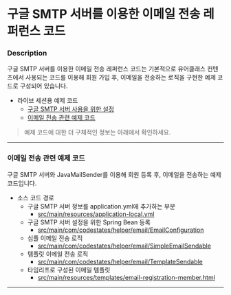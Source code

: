 # 구글 SMTP 서버를 이용한 이메일 전송 레퍼런스 코드

### Description
구글 SMTP 서버를 이용한 이메일 전송 레퍼런스 코드는 기본적으로 유어클래스 컨텐츠에서 사용되는 코드를 이용해 회원 가입 후, 이메일을 전송하는 로직을 구현한 예제 코드로 구성되어 있습니다.
* 라이브 세션용 예제 코드
  * [구글 SMTP 서버 사용을 위한 설정](https://github.com/codestates-seb/be-live-session-resources-41th/blob/2409c9a437f146fa53d008128b1adb73ae19e706/%EA%B5%AC%EA%B8%80_SMTP_%EC%84%9C%EB%B9%84%EC%8A%A4%EB%A5%BC_%EC%9D%B4%EC%9A%A9%ED%95%9C_%EC%9D%B4%EB%A9%94%EC%9D%BC_%EC%A0%84%EC%86%A1.pdf)
  * [이메일 전송 관련 예제 코드](#이메일-전송-관련-예제-코드)
  
> 예제 코드에 대한 더 구체적인 정보는 아래에서 확인하세요.

---

### 이메일 전송 관련 예제 코드
구글 SMTP 서버와 JavaMailSender를 이용해 회원 등록 후, 이메일을 전송하는 예제 코드입니다.
* 소스 코드 경로
  * 구글 SMTP 서버 정보를 application.yml에 추가하는 부분
    * [src/main/resources/application-local.yml](https://github.com/codestates-seb/be-reference-send-email/blob/28e43990e300dd06487ba153c4ec64d98278292c/src/main/resources/application-local.yml)
  * 구글 SMTP 서버 설정을 위한 Spring Bean 등록
    * [src/main/com/codestates/helper/email/EmailConfiguration](https://github.com/codestates-seb/be-reference-send-email/blob/28e43990e300dd06487ba153c4ec64d98278292c/src/main/java/com/codestates/helper/email/EmailConfiguration.java)
  * 심플 이메일 전송 로직
    * [src/main/com/codestates/helper/email/SimpleEmailSendable](https://github.com/codestates-seb/be-reference-send-email/blob/28e43990e300dd06487ba153c4ec64d98278292c/src/main/java/com/codestates/helper/email/SimpleEmailSendable.java)
  * 템플릿 이메일 전송 로직
    * [src/main/com/codestates/helper/email/TemplateSendable](https://github.com/codestates-seb/be-reference-send-email/blob/28e43990e300dd06487ba153c4ec64d98278292c/src/main/java/com/codestates/helper/email/TemplateEmailSendable.java)
  * 타임리프로 구성된 이메일 템플릿
    * [src/main/resources/templates/email-registration-member.html](https://github.com/codestates-seb/be-reference-send-email/blob/28e43990e300dd06487ba153c4ec64d98278292c/src/main/resources/templates/email-registration-member.html)

---
